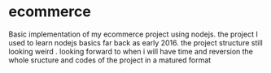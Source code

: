 # ecommerce
Basic implementation of my ecommerce project using nodejs. 
the project I used to learn nodejs basics far back as early 2016.
the project structure still looking weird . looking forward to when i will have time and reversion the whole sructure and codes of the project in a matured format
